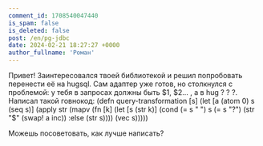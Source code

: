```yaml
---
comment_id: 1708540047440
is_spam: false
is_deleted: false
post: /en/pg-jdbc
date: 2024-02-21 18:27:27 +0000
author_fullname: 'Роман'
---
```


Привет! Заинтересовался твоей библиотекой и решил попробовать перенести её на hugsql. 
Сам адаптер уже готов, но столкнулся с проблемой: у тебя в запросах должны быть $1, $2... , а в hug ? ? ?.
Написал такой говнокод:
(defn query-transformation [s]
  (let [a (atom 0)
        s (seq s)]
    (apply str (mapv (fn [k]
                       (let [s (str k)]
                         (cond (= s " ") s
                               (= s "?") (str "$" (swap! a inc))
                               :else (str s)))) (vec s)))))

Можешь посоветовать, как лучше написать?

